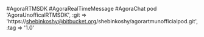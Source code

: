 #AgoraRTMSDK #AgoraRealTimeMessage #AgoraChat
  pod 'AgoraUnofficalRTMSDK', :git => 'https://shebinkoshy@bitbucket.org/shebinkoshy/agorartmunofficialpod.git', :tag => '1.0'

